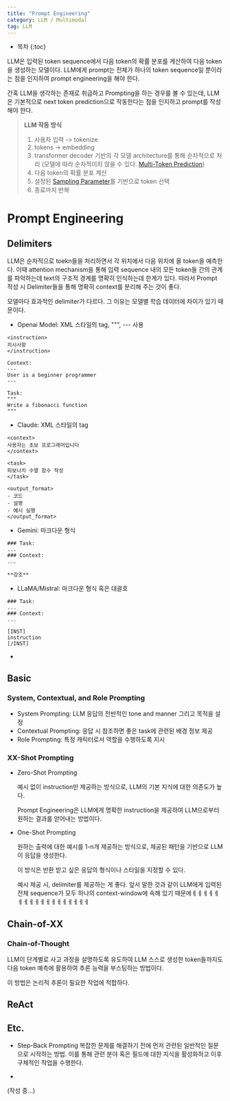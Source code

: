 ```yaml
---
title: "Prompt Engineering"
category: LLM / Multimodal
tag: LLM
---
```



 




* 목차
{:toc}












LLM은 입력된 token sequence에서 다음 token의 확률 분포를 계산하여 다음 token을 생성하는 모델이다. LLM에게 prompt는 전체가 하나의 token sequence일 뿐이라는 점을 인지하여 prompt engineering을 해야 한다. 

간혹 LLM을 생각하는 존재로 취급하고 Prompting을 하는 경우를 볼 수 있는데, LLM은 기본적으로 next token prediction으로 작동한다는 점을 인지하고 prompt를 작성해야 한다. 


> **LLM 작동 방식**
> 1. 사용자 입력 -> tokenize
> 2. tokens -> embedding
> 3. transformer decoder 기반의 각 모델 architecture를 통해 순차적으로 처리 (모델에 따라 순차적이지 않을 수 있다. [Multi-Token Prediction](https://finddme.github.io/llm%20/%20multimodal/2025/01/14/deepseek_v3/#multi-token-prediction-mtp))
> 4. 다음 token의 확률 분포 계산
> 5. 설정된 [Sampling Parameter](https://finddme.github.io/llm%20/%20multimodal/2024/08/06/hallucination_detect/#additional-information-sampling-parameters)를 기반으로 token 선택
> 6. 종료까지 반복

# Prompt Engineering

## Delimiters

LLM은 순차적으로 toekn들을 처리하면서 각 위치에서 다음 위치에 올 token을 예측한다. 이때 attention mechanism을 통해 입력 sequence 내의 모든 token들 간의 관계를 파악하는데 text의 구조적 경계를 명확히 인식하는데 한계가 있다. 따라서 Prompt 작성 시 Delimiter들을 통해 명확히 context를 분리해 주는 것이 좋다. 

모델마다 효과적인 delimiter가 다르다. 그 이유는 모델별 학습 데이터에 차이가 있기 때문이다.

- Openai Model: XML 스타일의 tag, """, --- 사용
```
<instruction>
지시사항
</instruction>

Context:
---
User is a beginner programmer
---

Task:
"""
Write a fibonacci function
"""
```
- Claude: XML 스타일의 tag
```
<context>
사용자는 초보 프로그래머입니다
</context>

<task>
피보나치 수열 함수 작성
</task>

<output_format>
- 코드
- 설명
- 예시 실행
</output_format>
```

- Gemini: 마크다운 형식
```
### Task:
...
### Context:
...

**강조**
```
- LLaMA/Mistral: 마크다운 형식 혹은 대괄호
```
### Task:
...
### Context:
...

[INST]
instruction 
[/INST]
```
- 

## Basic 

### System, Contextual, and Role Prompting

- System Prompting: LLM 응답의 전반적인 tone and manner 그리고 목적을 설정
- Contextual Prompting: 응답 시 참조하면 좋은 task에 관련된 배경 정보 제공
- Role Prompting: 특정 캐릭터로서 역할을 수행하도록 지시 

### XX-Shot Prompting

- Zero-Shot Prompting
  
  예시 없이 instruction만 제공하는 방식으로, LLM의 기본 지식에 대한 의존도가 높다. 

  Prompt Engineering은 LLM에게 명확한 instruction을 제공하여 LLM으로부터 원하는 결과를 얻어내는 방법이다.

- One-Shot Prompting

  원하는 출력에 대한 예시를 1-n개 제공하는 방식으로, 제공된 패턴을 기반으로 LLM이 응답을 생성한다.

  이 방식은 반환 받고 싶은 응답의 형식이나 스타일을 지정할 수 있다.

  예시 제공 시, delimiter를 제공하는 게 좋다. 앞서 말한 것과 같이 LLM에게 입력된 전체 sequence가 모두 하나의 context-window에 속해 있기 때문에ㅔㅔㅔㅔㅔㅔㅔㅔㅔㅔㅔㅔㅔㅔㅔㅔㅔㅔ

## Chain-of-XX

### Chain-of-Thought
LLM이 단계별로 사고 과정을 설명하도록 유도하여 LLM 스스로 생성한 token들까지도 다음 token 예측에 활용하여 추론 능력을 부스팅하는 방법이다. 

이 방법은 논리적 추론이 필요한 작업에 적합하다. 


## ReAct


## Etc.

- Step-Back Prompting
  복잡한 문제를 해결하기 전에 먼저 관련된 일반적인 질문으로 시작하는 방법. 이를 통해 관련 분야 혹은 필드에 대한 지식을 활성화하고 이후 구체적인 작업을 수행한다.

- 



(작성 중...)
